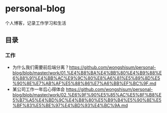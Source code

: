 # personal-blog

个人博客，记录工作学习和生活



## 目录



### 工作

- 为什么我们需要前后端分离？https://github.com/wongshisum/personal-blog/blob/master/work/01.%E4%B8%BA%E4%BB%80%E4%B9%88%E6%88%91%E4%BB%AC%E9%9C%80%E8%A6%81%E5%89%8D%E5%90%8E%E7%AB%AF%E5%88%86%E7%A6%BB%EF%BC%9F.md
-  某公司工作一年后心得体会 https://github.com/wongshisum/personal-blog/blob/master/work/02.%E6%9F%90%E5%85%AC%E5%8F%B8%E5%B7%A5%E4%BD%9C%E4%B8%80%E5%B9%B4%E5%90%8E%E5%BF%83%E5%BE%97%E4%BD%93%E4%BC%9A.md

​		

